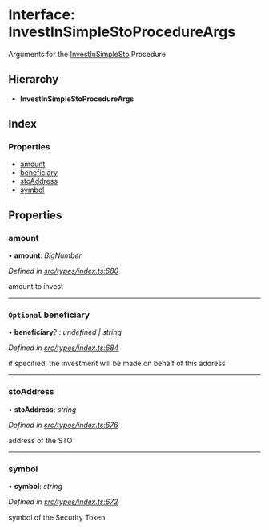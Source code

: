 # Interface: InvestInSimpleStoProcedureArgs

Arguments for the [InvestInSimpleSto](../enums/_types_index_.proceduretype.md#investinsimplesto) Procedure

## Hierarchy

* **InvestInSimpleStoProcedureArgs**

## Index

### Properties

* [amount](_types_index_.investinsimplestoprocedureargs.md#amount)
* [beneficiary](_types_index_.investinsimplestoprocedureargs.md#optional-beneficiary)
* [stoAddress](_types_index_.investinsimplestoprocedureargs.md#stoaddress)
* [symbol](_types_index_.investinsimplestoprocedureargs.md#symbol)

## Properties

###  amount

• **amount**: *BigNumber*

*Defined in [src/types/index.ts:680](https://github.com/PolymathNetwork/polymath-sdk/blob/454d285/src/types/index.ts#L680)*

amount to invest

___

### `Optional` beneficiary

• **beneficiary**? : *undefined | string*

*Defined in [src/types/index.ts:684](https://github.com/PolymathNetwork/polymath-sdk/blob/454d285/src/types/index.ts#L684)*

if specified, the investment will be made on behalf of this address

___

###  stoAddress

• **stoAddress**: *string*

*Defined in [src/types/index.ts:676](https://github.com/PolymathNetwork/polymath-sdk/blob/454d285/src/types/index.ts#L676)*

address of the STO

___

###  symbol

• **symbol**: *string*

*Defined in [src/types/index.ts:672](https://github.com/PolymathNetwork/polymath-sdk/blob/454d285/src/types/index.ts#L672)*

symbol of the Security Token
